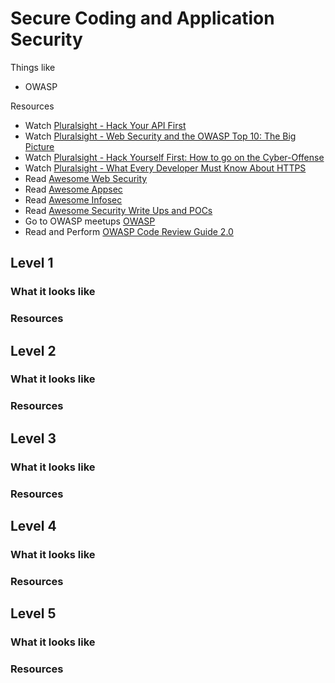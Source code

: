 # Secure Coding and Application Security

Things like
- OWASP

Resources
- Watch [Pluralsight - Hack Your API First](https://app.pluralsight.com/library/courses/hack-your-api-first)
- Watch [Pluralsight - Web Security and the OWASP Top 10: The Big Picture](https://app.pluralsight.com/library/courses/web-security-owasp-top10-big-picture)
- Watch [Pluralsight - Hack Yourself First: How to go on the Cyber-Offense](https://app.pluralsight.com/library/courses/hack-yourself-first)
- Watch [Pluralsight - What Every Developer Must Know About HTTPS](https://app.pluralsight.com/library/courses/https-every-developer-must-know)
- Read [Awesome Web Security](https://github.com/qazbnm456/awesome-web-security)
- Read [Awesome Appsec](https://github.com/paragonie/awesome-appsec)
- Read [Awesome Infosec](https://github.com/onlurking/awesome-infosec)
- Read [Awesome Security Write Ups and POCs](https://github.com/dhaval17/awsome-security-write-ups-and-POCs)
- Go to OWASP meetups [OWASP](https://www.owasp.org/index.php/Main_Page)
- Read and Perform [OWASP Code Review Guide 2.0](https://www.owasp.org/images/7/78/OWASP_AlphaRelease_CodeReviewGuide2.0.pdf)

## Level 1

### What it looks like

### Resources

## Level 2

### What it looks like

### Resources

## Level 3

### What it looks like

### Resources

## Level 4

### What it looks like

### Resources

## Level 5

### What it looks like

### Resources